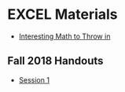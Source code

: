 # EXCEL Materials

- [Interesting Math to Throw in](InterestingMath.md)

## Fall 2018 Handouts

- [Session 1](F18-handouts/1.pdf)
